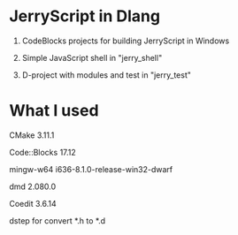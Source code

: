 # JerryScript in Dlang

1. CodeBlocks projects for building JerryScript in Windows

2. Simple JavaScript shell in "jerry_shell"

3. D-project with modules and test in "jerry_test"

# What I used

CMake 3.11.1

Code::Blocks 17.12

mingw-w64 i636-8.1.0-release-win32-dwarf

dmd 2.080.0

Coedit 3.6.14

dstep for convert *.h to *.d